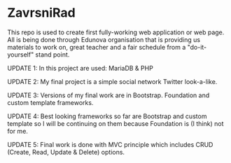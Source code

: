 # ZavrsniRad
 
This repo is used to create first fully-working web application or web page.
All is being done through Edunova organisation that is providing us materials to work on, great teacher and a fair schedule from a "do-it-yourself" stand point.

UPDATE 1: In this project are used: MariaDB & PHP

UPDATE 2: My final project is a simple social network Twitter look-a-like.

UPDATE 3: Versions of my final work are in Bootstrap. Foundation and custom template frameworks.

UPDATE 4: Best looking frameworks so far are Bootstrap and custom template so I will be continuing on them because Foundation is (I think) not for me.

UPDATE 5: Final work is done with MVC principle which includes CRUD (Create, Read, Update & Delete) options.
